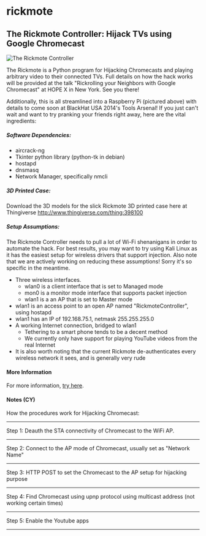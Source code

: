 rickmote
========

## The Rickmote Controller: Hijack TVs using Google Chromecast
![The Rickmote Controller](docs/Rickmote.jpg)

The Rickmote is a Python program for Hijacking Chromecasts and playing arbitrary video to their connected TVs. Full details on how the hack works will be provided at the talk "Rickrolling your Neighbors with Google Chromecast" at HOPE X in New York. See you there!

Additionally, this is all streamlined into a Raspberry Pi (pictured above) with details to come soon at BlackHat USA 2014's Tools Arsenal! If you just can't wait and want to try pranking your friends right away, here are the vital ingredients:

##### Software Dependencies: 
* aircrack-ng
* Tkinter python library (python-tk in debian)
* hostapd
* dnsmasq
* Network Manager, specifically nmcli

##### 3D Printed Case:
Download the 3D models for the slick Rickmote 3D printed case here at Thingiverse
http://www.thingiverse.com/thing:398100

##### Setup Assumptions:
The Rickmote Controller needs to pull a lot of Wi-Fi shenanigans in order to automate the hack. For best results, you may want to try using Kali Linux as it has the easiest setup for wireless drivers that support injection. Also note that we are actively working on reducing these assumptions! Sorry it's so specific in the meantime.
* Three wireless interfaces.
    * wlan0 is a client interface that is set to Managed mode
    * mon0 is a monitor mode interface that supports packet injection
    * wlan1 is a an AP that is set to Master mode
* wlan1 is an access point to an open AP named "RickmoteController", using hostapd
* wlan1 has an IP of 192.168.75.1, netmask 255.255.255.0
* A working Internet connection, bridged to wlan1
    * Tethering to a smart phone tends to be a decent method
    * We currently only have support for playing YouTube videos from the real Internet
* It is also worth noting that the current Rickmote de-authenticates every wireless network it sees, and is generally very rude

#### More Information
For more information, [try here](https://www.youtube.com/watch?v=dQw4w9WgXcQ).

#### Notes (CY)
How the procedures work for Hijacking Chromecast:
_______________________________________
Step 1: Deauth the STA connectivity of Chromecast to the WiFi AP. 
________________________________________
Step 2: Connect to the AP mode of Chromecast, usually set as "Network Name"
__________________________________________
Step 3: HTTP POST to set the Chromecast to the AP setup for hijacking purpose
__________________________________________
Step 4: Find Chromecast using upnp protocol using multicast address (not working certain times) 
__________________________________________
Step 5: Enable the Youtube apps
_________________________________________
